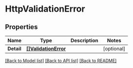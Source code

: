 # HttpValidationError

## Properties

Name | Type | Description | Notes
------------ | ------------- | ------------- | -------------
**Detail** | [**[]ValidationError**](ValidationError.md) |  | [optional] 

[[Back to Model list]](../README.md#documentation-for-models) [[Back to API list]](../README.md#documentation-for-api-endpoints) [[Back to README]](../README.md)


